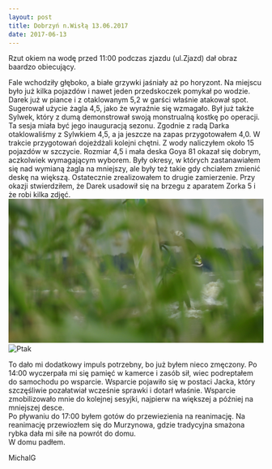 ```yaml
---
layout: post
title: Dobrzyń n.Wisłą 13.06.2017
date: 2017-06-13
---
```


Rzut okiem na wodę przed 11:00 podczas zjazdu (ul.Zjazd) dał obraz baardzo obiecujący.  

Fale wchodziły głęboko, a białe grzywki jaśniały aż po horyzont.
Na miejscu było już kilka pojazdów i nawet jeden przedskoczek pomykał po wodzie.
Darek już w piance i z otaklowanym 5,2 w garści właśnie atakował spot.
Sugerował użycie żagla 4,5, jako że wyraźnie się wzmagało.
Był już także Sylwek, który z dumą demonstrował swoją monstrualną kostkę po operacji.
Ta sesja miała być jego inauguracją sezonu.
Zgodnie z radą Darka otaklowaliśmy z Sylwkiem 4,5, a ja jeszcze na zapas przygotowałem 4,0.
W trakcie przygotowań dojeżdżali kolejni chętni. Z wody naliczyłem około 15 pojazdów w szczycie.
Rozmiar 4,5 i mała deska Goya 81 okazał się dobrym, aczkolwiek wymagającym wyborem.
Były okresy, w których zastanawiałem się nad wymianą żagla na mniejszy,
 ale były też takie gdy chciałem zmienić deskę na większą.
Ostatecznie zrealizowałem to drugie zamierzenie.
Przy okazji stwierdziłem, że Darek usadowił się na brzegu z aparatem Zorka 5 i że robi kilka zdjęć.  
![Zioło](https://raw.githubusercontent.com/naspocie/blog/master/images/2017-06-13-Dobrzyn/Ziolo.JPG "Zioło")  
![Ptak](https://raw.githubusercontent.com/naspocie/blog/master/images/2017-06-13-Dobrzyn/Ptak.JPG "Ptak")

To dało mi dodatkowy impuls potrzebny, bo już byłem nieco zmęczony.
Po 14:00 wyczerpała mi się pamięć w kamerce i zasób sił, wiec podreptałem do samochodu po wsparcie.
Wsparcie pojawiło się w postaci Jacka, który szczęśliwie pozałatwiał wcześnie sprawki i dotarł właśnie.
Wsparcie zmobilizowało mnie do kolejnej sesyjki, najpierw na większej a później na mniejszej desce.  
Po pływaniu do 17:00 byłem gotów do przewiezienia na reanimację. Na reanimację przewiozłem się do Murzynowa,
 gdzie tradycyjna smażona rybka dała mi siłe na powrót do domu.  
W domu padłem.  

MichalG  
